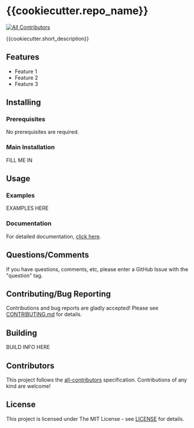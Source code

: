 # {{cookiecutter.repo_name}}

[![All Contributors][all-contributors-badge]](#contributors)

{{cookiecutter.short_description}}

## Features

- Feature 1
- Feature 2
- Feature 3

## Installing

### Prerequisites

No prerequisites are required.

### Main Installation

FILL ME IN

## Usage

### Examples

EXAMPLES HERE

### Documentation

For detailed documentation, [click here](docs).

## Questions/Comments

If you have questions, comments, etc, please enter a GitHub Issue with the "question" tag.

## Contributing/Bug Reporting

Contributions and bug reports are gladly accepted! Please see [CONTRIBUTING.md](CONTRIBUTING.md) for details.

## Building

BUILD INFO HERE

## Contributors

<!-- ALL-CONTRIBUTORS-LIST:START - Do not remove or modify this section -->
<!-- prettier-ignore-start -->
<!-- markdownlint-disable -->

<!-- markdownlint-restore -->
<!-- prettier-ignore-end -->

<!-- ALL-CONTRIBUTORS-LIST:END -->

This project follows the [all-contributors](https://allcontributors.org) specification.
Contributions of any kind are welcome!

## License

This project is licensed under The MIT License - see [LICENSE](LICENSE) for details.

[all-contributors-badge]: https://img.shields.io/github/all-contributors/{{cookiecutter.github_username}}/{{cookiecutter.repo_name}}?color=ee8449&style=flat-square

